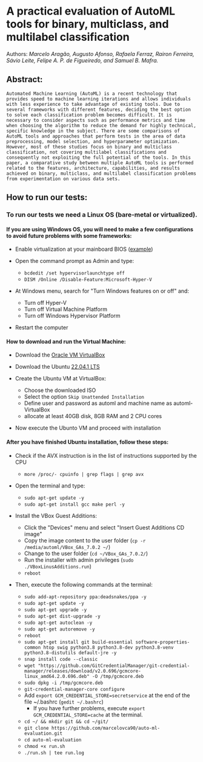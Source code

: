 # A practical evaluation of AutoML tools for binary, multiclass, and multilabel classification

Authors: *Marcelo Aragão, Augusto Afonso, Rafaela Ferraz, Rairon Ferreira, Sávio Leite, Felipe A. P. de Figueiredo, and Samuel B. Mafra.*

## Abstract:
	Automated Machine Learning (AutoML) is a recent technology that provides speed to machine learning iterations and allows individuals with less experience to take advantage of existing tools. Due to several frameworks with different features, deciding the best option to solve each classification problem becomes difficult. It is necessary to consider aspects such as performance metrics and time when choosing the algorithm to reduce the demand for highly technical, specific knowledge in the subject. There are some comparisons of AutoML tools and approaches that perform tests in the area of data preprocessing, model selection, and hyperparameter optimization. However, most of these studies focus on binary and multiclass classification, not covering multilabel classifications and consequently not exploiting the full potential of the tools. In this paper, a comparative study between multiple AutoML tools is performed related to the features, architecture, capabilities, and results achieved on binary, multiclass, and multilabel classification problems from experimentation on various data sets.

## How to run our tests:
### To run our tests we need a Linux OS (bare-metal or virtualized).
#### If you are using Windows OS, you will need to make a few configurations to avoid future problems with some frameworks:
- Enable virtualization at your mainboard BIOS ([example](https://www.youtube.com/watch?v=GK0DOfdLCa8))

- Open the command prompt as Admin and type:
	- `bcdedit /set hypervisorlaunchtype off`
	- `DISM /Online /Disable-Feature:Microsoft-Hyper-V`

- At Windows menu, search for "Turn Windows features on or off" and:
	- Turn off Hyper-V
	- Turn off Virtual Machine Platform
	- Turn off Windows Hypervisor Platform

- Restart the computer

#### How to download and run the Virtual Machine:

- Download the [Oracle VM VirtualBox](https://download.virtualbox.org/virtualbox/7.0.4/VirtualBox-7.0.4-154605-Win.exe)

- Download the Ubuntu [22.04.1 LTS](https://releases.ubuntu.com/22.04/ubuntu-22.04.1-desktop-amd64.iso)

- Create the Ubuntu VM at VirtualBox:
	- Choose the downloaded ISO
	- Select the option `Skip Unattended Installation`
	- Define user and password as automl and machine name as automl-VirtualBox
	- allocate at least 40GB disk, 8GB RAM and 2 CPU cores

- Now execute the Ubunto VM and proceed with installation

#### After you have finished Ubuntu installation, follow these steps:
- Check if the AVX instruction is in the list of instructions supported by the CPU
	- `more /proc/- cpuinfo | grep flags | grep avx`
- Open the terminal and type:
	- `sudo apt-get update -y`
	- `sudo apt-get install gcc make perl -y`
- Install the VBox Guest Additions:
	- Click the "Devices" menu and select "Insert Guest Additions CD image"
	- Copy the image content to the user folder (`cp -r /media/automl/VBox_GAs_7.0.2 ~/`)
	- Change to the user folder (`cd ~/VBox_GAs_7.0.2/`)
	- Run the installer with admin privileges (`sudo ./VBoxLinusAdditions.run`)
	- `reboot`
	
- Then, execute the following commands at the terminal:
	- `sudo add-apt-repository ppa:deadsnakes/ppa -y`
	- `sudo apt-get update -y`
	- `sudo apt-get upgrade -y`
	- `sudo apt-get dist-upgrade -y`
	- `sudo apt-get autoclean -y`
	- `sudo apt-get autoremove -y`
	- `reboot`
	- `sudo apt-get install git build-essential software-properties-common htop swig python3.8 python3.8-dev python3.8-venv python3.8-distutils default-jre -y`
	- `snap install code --classic`
	- `wget "https://github.com/GitCredentialManager/git-credential-manager/releases/download/v2.0.696/gcmcore-linux_amd64.2.0.696.deb" -O /tmp/gcmcore.deb`
	- `sudo dpkg -i /tmp/gcmcore.deb`
	- `git-credential-manager-core configure`
	- Add `export GCM_CREDENTIAL_STORE=secretservice` at the end of the file ~/.bashrc (`gedit ~/.bashrc`)
		- If you have further problems, execute `export GCM_CREDENTIAL_STORE=cache` at the terminal.
	- `cd ~/ && mkdir git && cd ~/git/`
	- `git clone https://github.com/marcelovca90/auto-ml-evaluation.git`
	- `cd auto-ml-evaluation`
	- `chmod +x run.sh`
	- `./run.sh | tee run.log`
